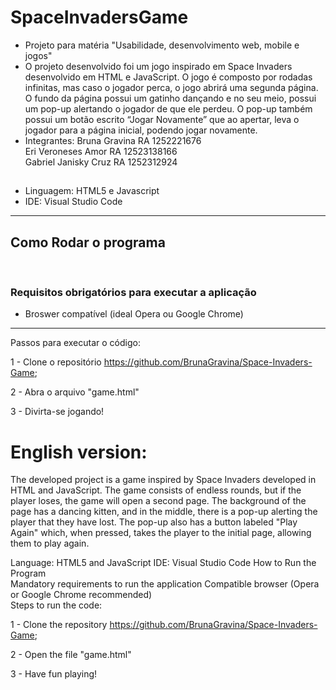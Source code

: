 # SpaceInvadersGame
- Projeto para matéria "Usabilidade, desenvolvimento web, mobile e jogos"
- O projeto desenvolvido foi um jogo inspirado em Space Invaders desenvolvido em HTML e JavaScript. O jogo é composto por rodadas infinitas, mas caso o jogador perca, o jogo abrirá uma segunda página. O fundo da página possui um gatinho dançando e no seu meio, possui um pop-up alertando o jogador de que ele perdeu. O pop-up também possui um botão escrito “Jogar Novamente” que ao apertar, leva o jogador para a página inicial, podendo jogar novamente.
- Integrantes:
Bruna Gravina RA 1252221676 </br>
Eri Veroneses Amor RA 12523138166 </br>
Gabriel Janisky Cruz RA 1252312924 </br>


## 
- Linguagem: HTML5 e Javascript
- IDE: Visual Studio Code

<hr>

## Como Rodar o programa
<br>

### Requisitos obrigatórios para executar a aplicação
- Broswer compatível (ideal Opera ou Google Chrome)

<hr>

Passos para executar o código:

1 - Clone o repositório https://github.com/BrunaGravina/Space-Invaders-Game;

2 - Abra o arquivo "game.html"

3 - Divirta-se jogando!



# English version:

The developed project is a game inspired by Space Invaders developed in HTML and JavaScript. 
The game consists of endless rounds, but if the player loses, the game will open a second page. The background of the page has a dancing kitten, and in the middle, there is a pop-up alerting the player that they have lost. The pop-up also has a button labeled "Play Again" which, when pressed, takes the player to the initial page, allowing them to play again.

Language: HTML5 and JavaScript
IDE: Visual Studio Code
How to Run the Program
<br>
Mandatory requirements to run the application
Compatible browser (Opera or Google Chrome recommended)
<br>
Steps to run the code:

1 - Clone the repository https://github.com/BrunaGravina/Space-Invaders-Game;

2 - Open the file "game.html"

3 - Have fun playing!

